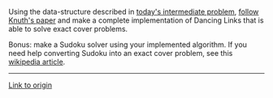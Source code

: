 Using the data-structure described in [today's intermediate problem](http://www.reddit.com/r/dailyprogrammer/comments/wa10w/792012_challenge_74_intermediate/), [follow Knuth's paper](http://arxiv.org/abs/cs/0011047) and make a complete implementation of Dancing Links that is able to solve exact cover problems.

Bonus: make a Sudoku solver using your implemented algorithm. If you need help converting Sudoku into an exact cover problem, see this [wikipedia article](http://en.wikipedia.org/wiki/Exact_cover#Sudoku).

---

[Link to origin](https://www.reddit.com/r/dailyprogrammer/wa1b9)